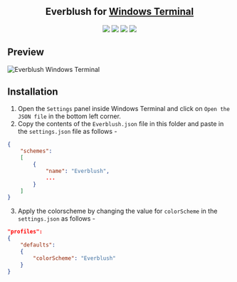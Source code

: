 <h2 align="center">Everblush for <a href="https://github.com/microsoft/terminal">Windows Terminal</a></h2>

<p align="center">
    <a href="https://github.com/Everblush/terminal-emulators/stars"><img src="https://img.shields.io/github/stars/Everblush/terminal-emulators?color=e57474&labelColor=1e2528&style=for-the-badge"></a>
    <a href="https://github.com/Everblush/terminal-emulators/issues"><img src="https://img.shields.io/github/issues/Everblush/terminal-emulators?color=67b0e8&labelColor=1e2528&style=for-the-badge"></a>
    <a href="https://github.com/Everblush/terminal-emulators/blob/main/LICENSE"><img src="https://img.shields.io/static/v1?label=license&message=MIT&color=8ccf7e&labelColor=1e2528&style=for-the-badge"></a>
    <a href="https://github.com/Everblush/terminal-emulators/network/members"><img src="https://img.shields.io/github/forks/Everblush/terminal-emulators?color=e5c76b&labelColor=1e2528&style=for-the-badge"></a>
</p>

## Preview

![Everblush Windows Terminal]()

## Installation

1. Open the `Settings` panel inside Windows Terminal and click on `Open the JSON file` in the bottom left corner.
2. Copy the contents of the `Everblush.json` file in this folder and paste in the `settings.json` file as follows -
```json
{
    "schemes":
    [
        {
            "name": "Everblush",
            ...
        }
    ]
}
```
3. Apply the colorscheme by changing the value for `colorScheme` in the `settings.json` as follows -
```json
"profiles":
{
    "defaults":
    {
        "colorScheme": "Everblush"
    }
}
```
